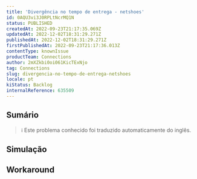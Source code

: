 ```yaml
---
title: 'Divergência no tempo de entrega - netshoes'
id: 0AQU3vi3J0RPLtNcrMQ1N
status: PUBLISHED
createdAt: 2022-09-23T21:17:35.069Z
updatedAt: 2022-12-02T18:31:29.271Z
publishedAt: 2022-12-02T18:31:29.271Z
firstPublishedAt: 2022-09-23T21:17:36.013Z
contentType: knownIssue
productTeam: Connections
author: 2mXZkbi0oi061KicTExNjo
tag: Connections
slug: divergencia-no-tempo-de-entrega-netshoes
locale: pt
kiStatus: Backlog
internalReference: 635509
---
```


## Sumário

>ℹ️ Este problema conhecido foi traduzido automaticamente do inglês.



## Simulação



## Workaround



